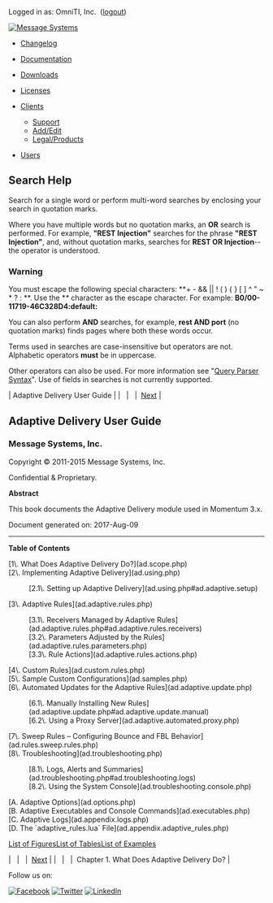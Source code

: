 Logged in as: OmniTI, Inc.  ([logout](https://support.messagesystems.com/logout.php))

[![Message Systems](https://support.messagesystems.com/images/ms-white205.png)](https://support.messagesystems.com/start.php) 

*   [Changelog](https://support.messagesystems.com/start.php?show=changelog)
*   [Documentation](https://support.messagesystems.com/docs/)
*   [Downloads](https://support.messagesystems.com/start.php)

*   [Licenses](https://support.messagesystems.com/license_summary.php)
*   <a href="">Clients</a>
    *   [Support](https://support.messagesystems.com/cs.php)
    *   [Add/Edit](https://support.messagesystems.com/edit_client.php)
    *   [Legal/Products](https://support.messagesystems.com/edit_products.php)
*   [Users](https://support.messagesystems.com/edit_customer.php)

## Search Help

Search for a single word or perform multi-word searches by enclosing your search in quotation marks.

Where you have multiple words but no quotation marks, an **OR** search is performed. For example, **"REST Injection"** searches for the phrase **"REST Injection"**, and, without quotation marks, searches for **REST OR Injection**--the operator is understood.

### Warning

You must escape the following special characters: **+ - && || ! ( ) { } [ ] ^ " ~ * ? : \**. Use the **\** character as the escape character. For example: **B0/00-11719-46C328D4\:default\:**

You can also perform **AND** searches, for example, **rest AND port** (no quotation marks) finds pages where both these words occur.

Terms used in searches are case-insensitive but operators are not. Alphabetic operators **must** be in uppercase.

Other operators can also be used. For more information see "[Query Parser Syntax](https://lucene.apache.org/core/old_versioned_docs/versions/3_0_0/queryparsersyntax.html)". Use of fields in searches is not currently supported.

| Adaptive Delivery User Guide |
|   |   |  [Next](ad.scope.php) |

## Adaptive Delivery User Guide

### Message Systems, Inc.

Copyright © 2011-2015 Message Systems, Inc.

<a name="idp27563840"></a>

Confidential & Proprietary.

**Abstract**

This book documents the Adaptive Delivery module used in Momentum 3.x.

Document generated on: 2017-Aug-09

* * *

**Table of Contents**

<dl class="toc">

<dt>[1\. What Does Adaptive Delivery Do?](ad.scope.php)</dt>

<dt>[2\. Implementing Adaptive Delivery](ad.using.php)</dt>

<dd>

<dl>

<dt>[2.1\. Setting up Adaptive Delivery](ad.using.php#ad.adaptive.setup)</dt>

</dl>

</dd>

<dt>[3\. Adaptive Rules](ad.adaptive.rules.php)</dt>

<dd>

<dl>

<dt>[3.1\. Receivers Managed by Adaptive Rules](ad.adaptive.rules.php#ad.adaptive.rules.receivers)</dt>

<dt>[3.2\. Parameters Adjusted by the Rules](ad.adaptive.rules.parameters.php)</dt>

<dt>[3.3\. Rule Actions](ad.adaptive.rules.actions.php)</dt>

</dl>

</dd>

<dt>[4\. Custom Rules](ad.custom.rules.php)</dt>

<dt>[5\. Sample Custom Configurations](ad.samples.php)</dt>

<dt>[6\. Automated Updates for the Adaptive Rules](ad.adaptive.update.php)</dt>

<dd>

<dl>

<dt>[6.1\. Manually Installing New Rules](ad.adaptive.update.php#ad.adaptive.update.manual)</dt>

<dt>[6.2\. Using a Proxy Server](ad.adaptive.automated.proxy.php)</dt>

</dl>

</dd>

<dt>[7\. Sweep Rules – Configuring Bounce and FBL Behavior](ad.rules.sweep.rules.php)</dt>

<dt>[8\. Troubleshooting](ad.troubleshooting.php)</dt>

<dd>

<dl>

<dt>[8.1\. Logs, Alerts and Summaries](ad.troubleshooting.php#ad.troubleshooting.logs)</dt>

<dt>[8.2\. Using the System Console](ad.troubleshooting.console.php)</dt>

</dl>

</dd>

<dt>[A. Adaptive Options](ad.options.php)</dt>

<dt>[B. Adaptive Executables and Console Commands](ad.executables.php)</dt>

<dt>[C. Adaptive Logs](ad.appendix.logs.php)</dt>

<dt>[D. The `adaptive_rules.lua` File](ad.appendix.adaptive_rules.php)</dt>

</dl>

[List of Figures](figure-toc.php)[List of Tables](table-toc.php)[List of Examples](example-toc.php)

|   |   |  [Next](ad.scope.php) |
|   |   |  Chapter 1. What Does Adaptive Delivery Do? |

Follow us on:

[![Facebook](https://support.messagesystems.com/images/icon-facebook.png)](http://www.facebook.com/messagesystems) [![Twitter](https://support.messagesystems.com/images/icon-twitter.png)](http://twitter.com/#!/MessageSystems) [![LinkedIn](https://support.messagesystems.com/images/icon-linkedin.png)](http://www.linkedin.com/company/message-systems)